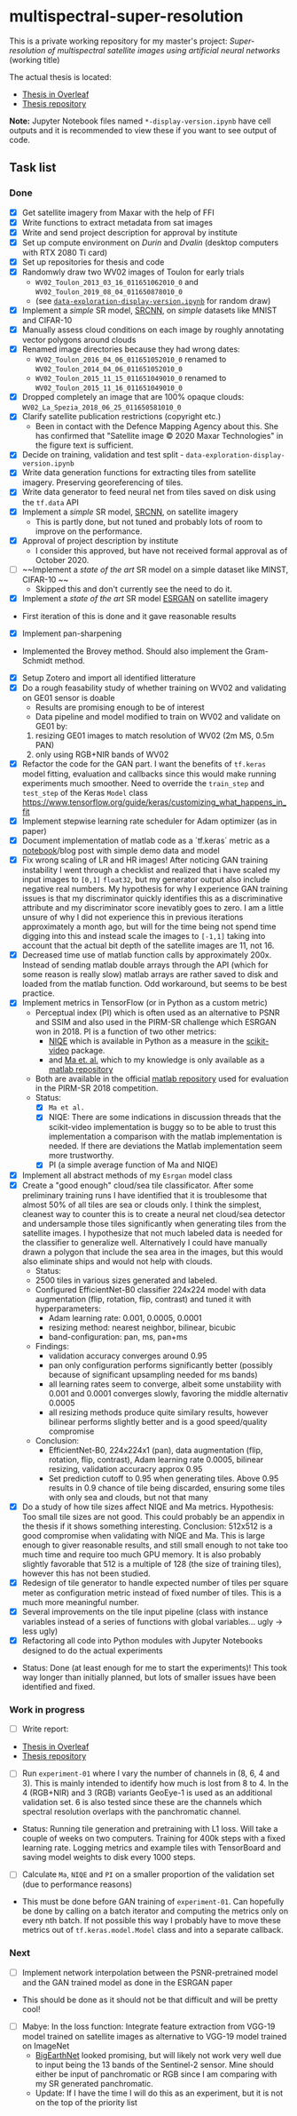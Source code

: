 # multispectral-super-resolution
This is a private working repository for my master's project: *Super-resolution of multispectral satellite images using artificial neural networks* (working title)

The actual thesis is located:
- [Thesis in Overleaf](https://www.overleaf.com/read/jwckdjnmwtms)
- [Thesis repository](https://github.com/onordberg/thesis)

**Note:** Jupyter Notebook files named `*-display-version.ipynb` have cell outputs and it is recommended to view these if you want to see output of code.

## Task list

### Done
- [x] Get satellite imagery from Maxar with the help of FFI
- [x] Write functions to extract metadata from sat images
- [x] Write and send project description for approval by institute
- [x] Set up compute environment on *Durin* and *Dvalin* (desktop computers with RTX 2080 Ti card)
- [x] Set up repositories for thesis and code
- [x] Randomwly draw two WV02 images of Toulon for early trials
  - `WV02_Toulon_2013_03_16_011651062010_0` and `WV02_Toulon_2019_08_04_011650878010_0`
  - (see [`data-exploration-display-version.ipynb`](https://github.com/onordberg/multispectral-super-resolution/blob/master/data-exploration-display-version.ipynb) for random draw)
- [X] Implement a *simple* SR model, [SRCNN](https://arxiv.org/pdf/1501.00092v3.pdf), on *simple* datasets like MNIST and CIFAR-10
- [X] Manually assess cloud conditions on each image by roughly annotating vector polygons around clouds
- [X] Renamed image directories because they had wrong dates:
  - `WV02_Toulon_2016_04_06_011651052010_0` renamed to `WV02_Toulon_2014_04_06_011651052010_0`
  - `WV02_Toulon_2015_11_15_011651049010_0` renamed to `WV02_Toulon_2015_11_16_011651049010_0`
- [X] Dropped completely an image that are 100% opaque clouds: `WV02_La_Spezia_2018_06_25_011650581010_0`
- [X] Clarify satellite publication restrictions (copyright etc.)
  - Been in contact with the Defence Mapping Agency about this. She has confirmed that "Satellite image © 2020 Maxar Technologies" in the figure text is sufficient.
- [X] Decide on training, validation and test split - `data-exploration-display-version.ipynb`
- [X] Write data generation functions for extracting tiles from satellite imagery. Preserving georeferencing of tiles.
- [X] Write data generator to feed neural net from tiles saved on disk using the `tf.data` API
- [X] Implement a *simple* SR model, [SRCNN](https://arxiv.org/pdf/1501.00092v3.pdf), on satellite imagery
  - This is partly done, but not tuned and probably lots of room to improve on the performance.
- [X] Approval of project description by institute
  - I consider this approved, but have not received formal approval as of October 2020.
- [ ] ~~Implement a *state of the art* SR model on a simple dataset like MINST, CIFAR-10 ~~
  - Skipped this and don't currently see the need to do it.
- [X] Implement a *state of the art* SR model [ESRGAN](https://arxiv.org/pdf/1809.00219v2.pdf) on satellite imagery
 - First iteration of this is done and it gave reasonable results
- [X] Implement pan-sharpening
 - Implemented the Brovey method. Should also implement the Gram-Schmidt method.
- [X] Setup Zotero and import all identified litterature
- [X] Do a rough feasability study of whether training on WV02 and validating on GE01 sensor is doable
  - Results are promising enough to be of interest
  - Data pipeline and model modified to train on WV02 and validate on GE01 by:
   1. resizing GE01 images to match resolution of WV02 (2m MS, 0.5m PAN)
   2. only using RGB+NIR bands of WV02
- [X] Refactor the code for the GAN part. I want the benefits of `tf.keras` model fitting, evaluation and callbacks since this would make running experiments much smoother. Need to override the `train_step` and `test_step` of the Keras `Model` class https://www.tensorflow.org/guide/keras/customizing_what_happens_in_fit
- [X] Implement stepwise learning rate scheduler for Adam optimizer (as in paper)
- [X] Document implementation of matlab code as a ´tf.keras´ metric as a [notebook](https://github.com/onordberg/deep-learning/blob/main/matlab-function-as-metric-in-tf.keras-model.ipynb)/blog post with simple demo data and model
- [X] Fix wrong scaling of LR and HR images! After noticing GAN training instability I went through a checklist and realized that i have scaled my input images to `[0,1]` `float32`, but my generator output also include negative real numbers. My hypothesis for why I experience GAN training issues is that my discriminator quickly identifies this as a discriminative attribute and my discriminator score inevatibly goes to zero. I am a little unsure of why I did not experience this in previous iterations approximately a month ago, but will for the time being not spend time digging into this and instead scale the images to `[-1,1]` taking into account that the actual bit depth of the satellite images are 11, not 16.
- [X] Decreased time use of matlab function calls by approximately 200x. Instead of sending matlab double arrays through the API (which for some reason is really slow) matlab arrays are rather saved to disk and loaded from the matlab function. Odd workaround, but seems to be best practice.
- [X] Implement metrics in TensorFlow (or in Python as a custom metric)
  - Perceptual index (PI) which is often used as an alternative to PSNR and SSIM and also used in the PIRM-SR challenge which ESRGAN won in 2018. PI is a function of two other metrics:
    - [NIQE](https://ieeexplore.ieee.org/stampPDF/getPDF.jsp?tp=&arnumber=6353522&ref=aHR0cHM6Ly9pZWVleHBsb3JlLmllZWUub3JnL2Fic3RyYWN0L2RvY3VtZW50LzYzNTM1MjI=&tag=1) which is available in Python as a measure in the [scikit-video](http://www.scikit-video.org/stable/modules/generated/skvideo.measure.niqe.html) package.
    - and [Ma et. al.](https://www.sciencedirect.com/science/article/pii/S107731421630203X) which to my knowledge is only available as a [matlab repository](https://github.com/chaoma99/sr-metric)
  - Both are available in the official [matlab repository](https://github.com/roimehrez/PIRM2018) used for evaluation in the PIRM-SR 2018 competition.
  - Status:
    - [X] `Ma et al.`
    - [X] NIQE: There are some indications in discussion threads that the scikit-video implementation is buggy so to be able to trust this implementation a comparison with the matlab implementation is needed. If there are deviations the Matlab implementation seem more trustworthy.
    - [X] PI (a simple average function of Ma and NIQE)
- [X] Implement all abstract methods of my `Esrgan` model class
- [X] Create a "good enough" cloud/sea tile classificator. After some preliminary training runs I have identified that it is troublesome that almost 50% of all tiles are sea or clouds only. I think the simplest, cleanest way to counter this is to create a neural net cloud/sea detector and undersample those tiles significantly when generating tiles from the satellite images. I hypothesize that not much labeled data is needed for the classifier to generalize well. Alternatively I could have manually drawn a polygon that include the sea area in the images, but this would also eliminate ships and would not help with clouds.
  - Status:
   - 2500 tiles in various sizes generated and labeled. 
   - Configured EfficientNet-B0 classifier 224x224 model with data augmentation (flip, rotation, flip, contrast) and tuned it with hyperparameters:
     - Adam learning rate: 0.001, 0.0005, 0.0001
     - resizing method: nearest neighbor, bilinear, bicubic
     - band-configuration: pan, ms, pan+ms
  - Findings:
    - validation accuracy converges around 0.95
    - pan only configuration performs significantly better (possibly because of significant upsampling needed for ms bands)
    - all learning rates seem to converge, albeit some unstability with 0.001 and 0.0001 converges slowly, favoring the middle alternativ 0.0005
    - all resizing methods produce quite similary results, however bilinear performs slightly better and is a good speed/quality compromise
  - Conclusion:
    - EfficientNet-B0, 224x224x1 (pan), data augmentation (flip, rotation, flip, contrast), Adam learning rate 0.0005, bilinear resizing, validation accuracry approx 0.95
    - Set prediction cutoff to 0.95 when generating tiles. Above 0.95 results in 0.9 chance of tile being discarded, ensuring some tiles with only sea and clouds, but not that many
- [X] Do a study of how tile sizes affect NIQE and Ma metrics. Hypothesis: Too small tile sizes are not good. This could probably be an appendix in the thesis if it shows something interesting. Conclusion: 512x512 is a good compromise when validating with NIQE and Ma. This is large enough to giver reasonable results, and still small enough to not take too much time and require too much GPU memory. It is also probably slightly favorable that 512 is a multiple of 128 (the size of training tiles), however this has not been studied.
- [X] Redesign of tile generator to handle expected number of tiles per square meter as configuration metric instead of fixed number of tiles. This is a much more meaningful number.
- [X] Several improvements on the tile input pipeline (class with instance variables instead of a series of functions with global variables... ugly -> less ugly)
- [X] Refactoring all code into Python modules with Jupyter Notebooks designed to do the actual experiments
 - Status: Done (at least enough for me to start the experiments)! This took way longer than initially planned, but lots of smaller issues have been identified and fixed.

### Work in progress
- [ ] Write report: 
 - [Thesis in Overleaf](https://www.overleaf.com/read/jwckdjnmwtms)
 - [Thesis repository](https://github.com/onordberg/thesis)

- [ ] Run `experiment-01` where I vary the number of channels in (8, 6, 4 and 3). This is mainly intended to identify how much is lost from 8 to 4. In the 4 (RGB+NIR) and 3 (RGB) variants GeoEye-1 is used as an additional validation set. 6 is also tested since these are the channels which spectral resolution overlaps with the panchromatic channel.
 - Status: Running tile generation and pretraining with L1 loss. Will take a couple of weeks on two computers. Training for 400k steps with a fixed learning rate. Logging metrics and example tiles with TensorBoard and saving model weights to disk every 1000 steps.
- [ ] Calculate `Ma`, `NIQE` and `PI` on a smaller proportion of the validation set (due to performance reasons)
 - This must be done before GAN training of `experiment-01`. Can hopefully be done by calling on a batch iterator and computing the metrics only on every nth batch. If not possible this way I probably have to move these metrics out of `tf.keras.model.Model` class and into a separate callback.

### Next
- [ ] Implement network interpolation between the PSNR-pretrained model and the GAN trained model as done in the ESRGAN paper
 - This should be done as it should not be that difficult and will be pretty cool!
- [ ] Mabye: In the loss function: Integrate feature extraction from VGG-19 model trained on satellite images as alternative to VGG-19 model trained on ImageNet 
  - [BigEarthNet](https://gitlab.tubit.tu-berlin.de/rsim/bigearthnet-19-models) looked promising, but will likely not work very well due to input being the 13 bands of the Sentinel-2 sensor. Mine should either be input of panchromatic or RGB since I am comparing with my SR generated panchromatic.
  - Update: If I have the time I will do this as an experiment, but it is not on the top of the priority list

